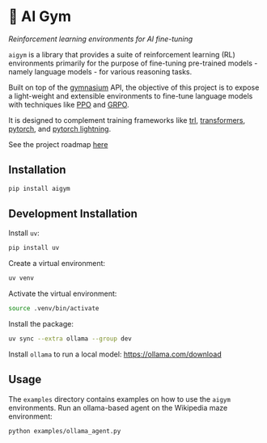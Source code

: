 # 🤖 AI Gym

*Reinforcement learning environments for AI fine-tuning*

`aigym` is a library that provides a suite of reinforcement learning (RL)
environments primarily for the purpose of fine-tuning pre-trained models - namely
language models - for various reasoning tasks.

Built on top of the [gymnasium](https://gymnasium.farama.org/) API, the objective
of this project is to expose a light-weight and extensible environments
to fine-tune language models with techniques like [PPO](https://arxiv.org/abs/1707.06347)
and [GRPO](https://arxiv.org/abs/2402.03300).

It is designed to complement training frameworks like [trl](https://huggingface.co/docs/trl/en/index),
[transformers](https://huggingface.co/docs/transformers/en/index), [pytorch](https://pytorch.org/),
and [pytorch lightning](https://lightning.ai/pytorch-lightning).

See the project roadmap [here](./ROADMAP.md)

## Installation

```bash
pip install aigym
```

## Development Installation

Install `uv`:

```bash
pip install uv
```

Create a virtual environment:

```bash
uv venv
```

Activate the virtual environment:

```bash
source .venv/bin/activate
```

Install the package:

```bash
uv sync --extra ollama --group dev
```

Install `ollama` to run a local model: https://ollama.com/download

## Usage

The `examples` directory contains examples on how to use the `aigym` environments.
Run an ollama-based agent on the Wikipedia maze environment:

```bash
python examples/ollama_agent.py
```
